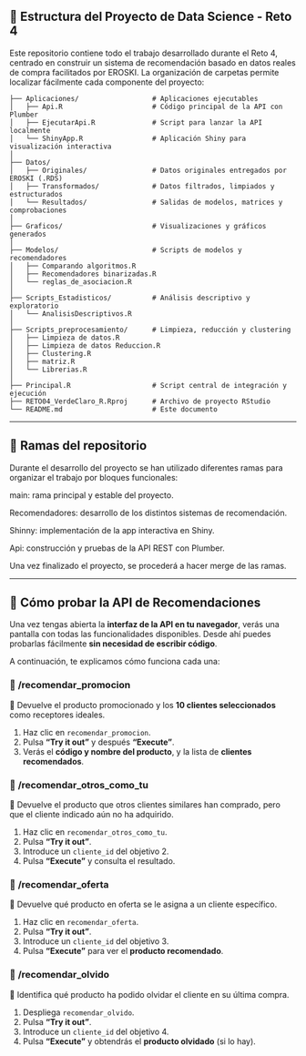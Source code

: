 ## 📂 Estructura del Proyecto de Data Science - Reto 4

Este repositorio contiene todo el trabajo desarrollado durante el Reto 4, centrado en construir un sistema de recomendación basado en datos reales de compra facilitados por EROSKI. La organización de carpetas permite localizar fácilmente cada componente del proyecto:


```plaintext
├── Aplicaciones/                  # Aplicaciones ejecutables
│   ├── Api.R                      # Código principal de la API con Plumber
│   ├── EjecutarApi.R              # Script para lanzar la API localmente
│   └── ShinyApp.R                 # Aplicación Shiny para visualización interactiva
│
├── Datos/
│   ├── Originales/                # Datos originales entregados por EROSKI (.RDS)
│   ├── Transformados/             # Datos filtrados, limpiados y estructurados
│   └── Resultados/                # Salidas de modelos, matrices y comprobaciones
│
├── Graficos/                      # Visualizaciones y gráficos generados
│
├── Modelos/                       # Scripts de modelos y recomendadores
│   ├── Comparando algoritmos.R
│   ├── Recomendadores binarizadas.R
│   └── reglas_de_asociacion.R
│
├── Scripts_Estadisticos/          # Análisis descriptivo y exploratorio
│   └── AnalisisDescriptivos.R
│
├── Scripts_preprocesamiento/      # Limpieza, reducción y clustering
│   ├── Limpieza de datos.R
│   ├── Limpieza de datos Reduccion.R
│   ├── Clustering.R
│   ├── matriz.R
│   └── Librerias.R
│
├── Principal.R                    # Script central de integración y ejecución
├── RETO04_VerdeClaro_R.Rproj      # Archivo de proyecto RStudio
└── README.md                      # Este documento
```


---

## 🌿 Ramas del repositorio
Durante el desarrollo del proyecto se han utilizado diferentes ramas para organizar el trabajo por bloques funcionales:

main: rama principal y estable del proyecto.

Recomendadores: desarrollo de los distintos sistemas de recomendación.

Shinny: implementación de la app interactiva en Shiny.

Api: construcción y pruebas de la API REST con Plumber.

Una vez finalizado el proyecto, se procederá a hacer merge de las ramas.

---

## 🧭 Cómo probar la API de Recomendaciones
Una vez tengas abierta la **interfaz de la API en tu navegador**, verás una pantalla con todas las funcionalidades disponibles. Desde ahí puedes probarlas fácilmente **sin necesidad de escribir código**.

A continuación, te explicamos cómo funciona cada una:


### 🔹 **/recomendar_promocion**  
📌 Devuelve el producto promocionado y los **10 clientes seleccionados** como receptores ideales.

1. Haz clic en `recomendar_promocion`.  
2. Pulsa **“Try it out”** y después **“Execute”**.  
3. Verás el **código y nombre del producto**, y la lista de **clientes recomendados**.



### 🔹 **/recomendar_otros_como_tu**  
📌 Devuelve el producto que otros clientes similares han comprado, pero que el cliente indicado aún no ha adquirido.

1. Haz clic en `recomendar_otros_como_tu`.  
2. Pulsa **“Try it out”**.  
3. Introduce un `cliente_id` del objetivo 2.  
4. Pulsa **“Execute”** y consulta el resultado.



### 🔹 **/recomendar_oferta**  
📌 Devuelve qué producto en oferta se le asigna a un cliente específico.

1. Haz clic en `recomendar_oferta`.  
2. Pulsa **“Try it out”**.  
3. Introduce un `cliente_id` del objetivo 3.  
4. Pulsa **“Execute”** para ver el **producto recomendado**.



### 🔹 **/recomendar_olvido**  
📌 Identifica qué producto ha podido olvidar el cliente en su última compra.

1. Despliega `recomendar_olvido`.  
2. Pulsa **“Try it out”**.  
3. Introduce un `cliente_id` del objetivo 4.  
4. Pulsa **“Execute”** y obtendrás el **producto olvidado** (si lo hay).
